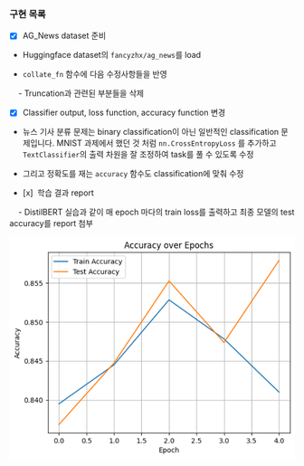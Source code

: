 

### 구현 목록

- [x] AG_News dataset 준비

- Huggingface dataset의 `fancyzhx/ag_news`를 load

- `collate_fn` 함수에 다음 수정사항들을 반영

    - Truncation과 관련된 부분들을 삭제

- [x] Classifier output, loss function, accuracy function 변경

- 뉴스 기사 분류 문제는 binary classification이 아닌 일반적인 classification 문제입니다. MNIST 과제에서 했던 것 처럼 `nn.CrossEntropyLoss` 를 추가하고 `TextClassifier`의 출력 차원을 잘 조정하여 task를 풀 수 있도록 수정

- 그리고 정확도를 재는 `accuracy` 함수도 classification에 맞춰 수정

- [x]  학습 결과 report

    - DistilBERT 실습과 같이 매 epoch 마다의 train loss를 출력하고 최종 모델의 test accuracy를 report 첨부

![정확도_비교](https://github.com/sosososoyoen/hh_plus_ai_3/blob/main/work/week3/%E1%84%80%E1%85%B5%E1%84%87%E1%85%A9%E1%86%AB/%EC%A0%95%ED%99%95%EB%8F%84_%EB%B9%84%EA%B5%90.png)
